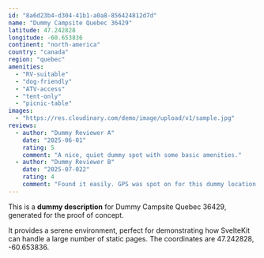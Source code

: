 ```yaml
---
id: "8a6d23b4-d304-41b1-a0a8-856424812d7d"
name: "Dummy Campsite Quebec 36429"
latitude: 47.242828
longitude: -60.653836
continent: "north-america"
country: "canada"
region: "quebec"
amenities:
  - "RV-suitable"
  - "dog-friendly"
  - "ATV-access"
  - "tent-only"
  - "picnic-table"
images:
  - "https://res.cloudinary.com/demo/image/upload/v1/sample.jpg"
reviews:
  - author: "Dummy Reviewer A"
    date: "2025-06-01"
    rating: 5
    comment: "A nice, quiet dummy spot with some basic amenities."
  - author: "Dummy Reviewer B"
    date: "2025-07-022"
    rating: 4
    comment: "Found it easily. GPS was spot on for this dummy location."
---
```


This is a **dummy description** for Dummy Campsite Quebec 36429, generated for the proof of concept.

It provides a serene environment, perfect for demonstrating how SvelteKit can handle a large number of static pages. The coordinates are 47.242828, -60.653836.
